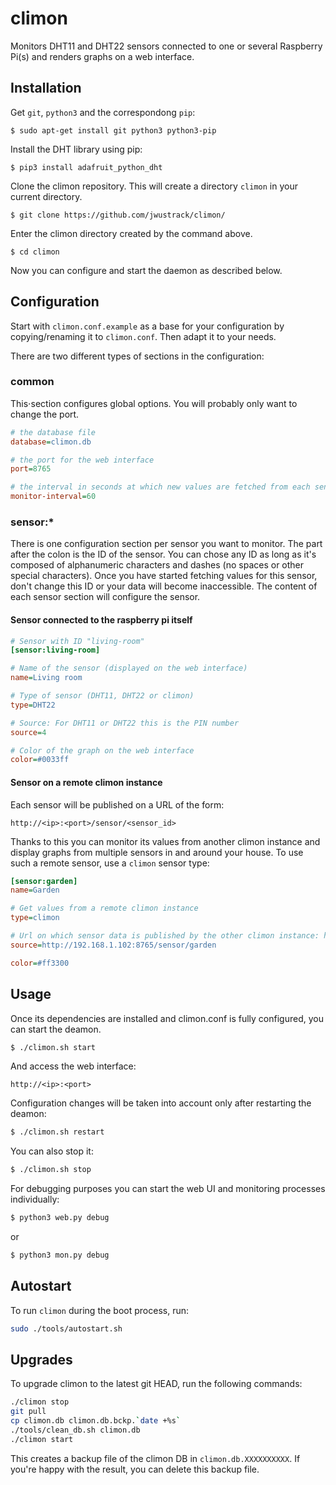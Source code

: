 # climon

Monitors DHT11 and DHT22 sensors connected to one or several Raspberry Pi(s) and renders graphs on a web interface.

## Installation

Get `git`, `python3` and the correspondong `pip`:

`$ sudo apt-get install git python3 python3-pip`

Install the DHT library using pip:

`$ pip3 install adafruit_python_dht`

Clone the climon repository. This will create a directory `climon` in your current directory.

`$ git clone https://github.com/jwustrack/climon/`

Enter the climon directory created by the command above.

`$ cd climon`

Now you can configure and start the daemon as described below.

## Configuration

Start with `climon.conf.example` as a base for your configuration by copying/renaming it to `climon.conf`.
Then adapt it to your needs.

There are two different types of sections in the configuration:

### common ###

This⋅section configures global options. You will probably only want to change the port.

```ini
# the database file
database=climon.db

# the port for the web interface
port=8765

# the interval in seconds at which new values are fetched from each sensor
monitor-interval=60
```

### sensor:* ###

There is one configuration section per sensor you want to monitor. The part after the colon is the ID of the sensor. You can chose any ID as long as it's composed of alphanumeric characters and dashes (no spaces or other special characters).
Once you have started fetching values for this sensor, don't change this ID or your data will become inaccessible.
The content of each sensor section will configure the sensor.

#### Sensor connected to the raspberry pi itself ####

```ini
# Sensor with ID "living-room"
[sensor:living-room]

# Name of the sensor (displayed on the web interface)
name=Living room

# Type of sensor (DHT11, DHT22 or climon)
type=DHT22

# Source: For DHT11 or DHT22 this is the PIN number
source=4

# Color of the graph on the web interface
color=#0033ff
```
#### Sensor on a remote climon instance ####

Each sensor will be published on a URL of the form:

`http://<ip>:<port>/sensor/<sensor_id>`

Thanks to this you can monitor its values from another climon instance and display graphs from multiple sensors in and around your house. To use such a remote sensor, use a `climon` sensor type:


```ini
[sensor:garden]
name=Garden

# Get values from a remote climon instance
type=climon

# Url on which sensor data is published by the other climon instance: http://<ip>:<port>/sensor/<sensor_id>
source=http://192.168.1.102:8765/sensor/garden

color=#ff3300
```

## Usage

Once its dependencies are installed and climon.conf is fully configured, you can start the deamon.
```sh
$ ./climon.sh start
```

And access the web interface:

`http://<ip>:<port>`

Configuration changes will be taken into account only after restarting the deamon:

```sh
$ ./climon.sh restart
```
You can also stop it:

```sh
$ ./climon.sh stop
```
For debugging purposes you can start the web UI and monitoring processes individually:

```sh
$ python3 web.py debug
```
or
```sh
$ python3 mon.py debug
```

## Autostart

To run `climon` during the boot process, run:

```sh
sudo ./tools/autostart.sh
```

## Upgrades

To upgrade climon to the latest git HEAD, run the following commands:

```sh
./climon stop
git pull
cp climon.db climon.db.bckp.`date +%s`
./tools/clean_db.sh climon.db
./climon start
```

This creates a backup file of the climon DB in `climon.db.XXXXXXXXXX`.
If you're happy with the result, you can delete this backup file.
